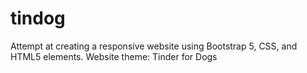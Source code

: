 # tindog
Attempt at creating a responsive website using Bootstrap 5, CSS, and HTML5 elements. Website theme: Tinder for Dogs
